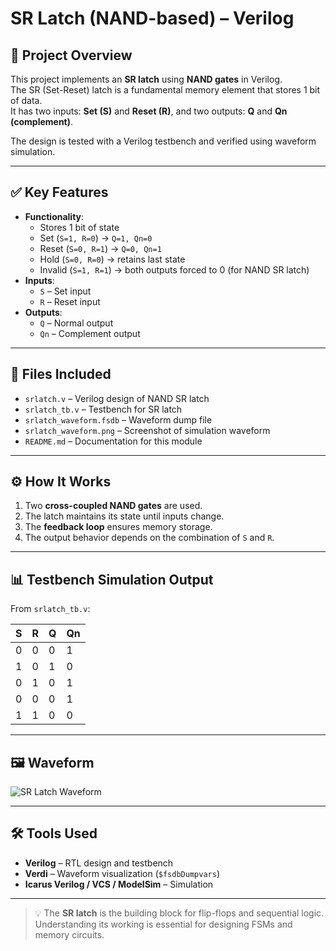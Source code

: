 # SR Latch (NAND-based) – Verilog

## 🧠 Project Overview
This project implements an **SR latch** using **NAND gates** in Verilog.  
The SR (Set-Reset) latch is a fundamental memory element that stores 1 bit of data.  
It has two inputs: **Set (S)** and **Reset (R)**, and two outputs: **Q** and **Qn (complement)**.  

The design is tested with a Verilog testbench and verified using waveform simulation.

---

## ✅ Key Features
- **Functionality**:
  - Stores 1 bit of state
  - Set (`S=1, R=0`) → `Q=1, Qn=0`
  - Reset (`S=0, R=1`) → `Q=0, Qn=1`
  - Hold (`S=0, R=0`) → retains last state
  - Invalid (`S=1, R=1`) → both outputs forced to 0 (for NAND SR latch)
- **Inputs**:
  - `S` – Set input
  - `R` – Reset input
- **Outputs**:
  - `Q` – Normal output
  - `Qn` – Complement output

---

## 📂 Files Included
- `srlatch.v` – Verilog design of NAND SR latch  
- `srlatch_tb.v` – Testbench for SR latch  
- `srlatch_waveform.fsdb` – Waveform dump file  
- `srlatch_waveform.png` – Screenshot of simulation waveform  
- `README.md` – Documentation for this module  

---

## ⚙️ How It Works
1. Two **cross-coupled NAND gates** are used.  
2. The latch maintains its state until inputs change.  
3. The **feedback loop** ensures memory storage.  
4. The output behavior depends on the combination of `S` and `R`.  

---

## 📊 Testbench Simulation Output
From `srlatch_tb.v`:

| S | R | Q | Qn |
|---|---|---|----|
| 0 | 0 | 0 | 1 |
| 1 | 0 | 1 | 0 |
| 0 | 1 | 0 | 1 |
| 0 | 0 | 0 | 1 |
| 1 | 1 | 0 | 0 |

---

## 🖼 Waveform
![SR Latch Waveform](srlatch_waveform.png)

---

## 🛠 Tools Used
- **Verilog** – RTL design and testbench  
- **Verdi** – Waveform visualization (`$fsdbDumpvars`)  
- **Icarus Verilog / VCS / ModelSim** – Simulation  

---

> 💡 The **SR latch** is the building block for flip-flops and sequential logic. Understanding its working is essential for designing FSMs and memory circuits.